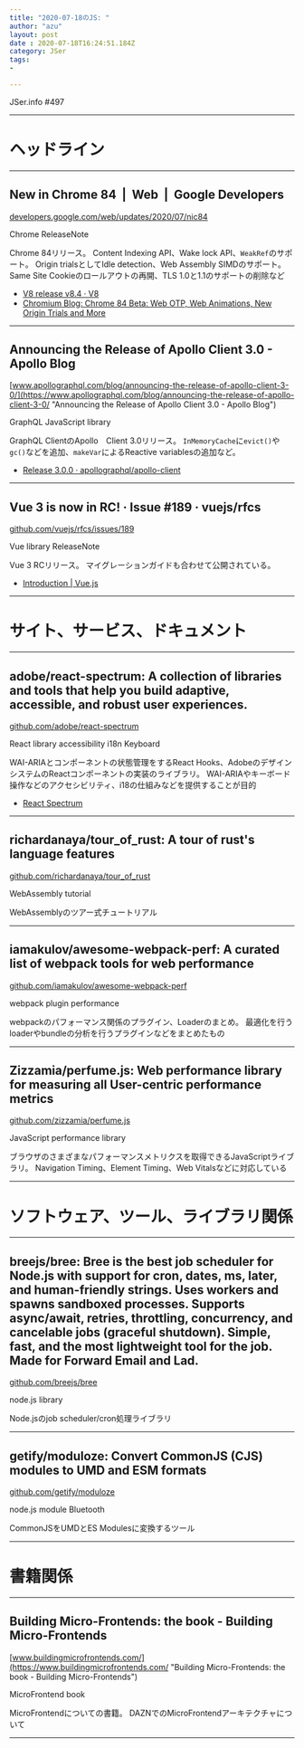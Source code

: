 ```yaml
---
title: "2020-07-18のJS: "
author: "azu"
layout: post
date : 2020-07-18T16:24:51.184Z
category: JSer
tags:
-

---
```


JSer.info #497

----

<h1 class="site-genre">ヘッドライン</h1>

----

## New in Chrome 84  |  Web  |  Google Developers
[developers.google.com/web/updates/2020/07/nic84](https://developers.google.com/web/updates/2020/07/nic84 "New in Chrome 84  |  Web  |  Google Developers")
<p class="jser-tags jser-tag-icon"><span class="jser-tag">Chrome</span> <span class="jser-tag">ReleaseNote</span></p>

Chrome 84リリース。
Content Indexing API、Wake lock API、`WeakRef`のサポート。
Origin trialsとしてIdle detection、Web Assembly SIMDのサポート。
Same Site Cookieのロールアウトの再開、TLS 1.0と1.1のサポートの削除など

- [V8 release v8.4 · V8](https://v8.dev/blog/v8-release-84 "V8 release v8.4 · V8")
- [Chromium Blog: Chrome 84 Beta: Web OTP, Web Animations, New Origin Trials and More](https://blog.chromium.org/2020/05/chrome-84-beta-web-otp-web-animations.html "Chromium Blog: Chrome 84 Beta: Web OTP, Web Animations, New Origin Trials and More")

----

## Announcing the Release of Apollo Client 3.0 - Apollo Blog
[www.apollographql.com/blog/announcing-the-release-of-apollo-client-3-0/](https://www.apollographql.com/blog/announcing-the-release-of-apollo-client-3-0/ "Announcing the Release of Apollo Client 3.0 - Apollo Blog")
<p class="jser-tags jser-tag-icon"><span class="jser-tag">GraphQL</span> <span class="jser-tag">JavaScript</span> <span class="jser-tag">library</span></p>

GraphQL ClientのApollo　Client 3.0リリース。
`InMemoryCache`に`evict()`や`gc()`などを追加、`makeVar`によるReactive variablesの追加など。

- [Release 3.0.0 · apollographql/apollo-client](https://github.com/apollographql/apollo-client/releases/tag/v3.0.0 "Release 3.0.0 · apollographql/apollo-client")

----

## Vue 3 is now in RC! · Issue #189 · vuejs/rfcs
[github.com/vuejs/rfcs/issues/189](https://github.com/vuejs/rfcs/issues/189 "Vue 3 is now in RC! · Issue #189 · vuejs/rfcs")
<p class="jser-tags jser-tag-icon"><span class="jser-tag">Vue</span> <span class="jser-tag">library</span> <span class="jser-tag">ReleaseNote</span></p>

Vue 3 RCリリース。
マイグレーションガイドも合わせて公開されている。

- [Introduction | Vue.js](https://v3.vuejs.org/guide/migration/introduction.html "Introduction | Vue.js")

----
<h1 class="site-genre">サイト、サービス、ドキュメント</h1>

----

## adobe/react-spectrum: A collection of libraries and tools that help you build adaptive, accessible, and robust user experiences.
[github.com/adobe/react-spectrum](https://github.com/adobe/react-spectrum "adobe/react-spectrum: A collection of libraries and tools that help you build adaptive, accessible, and robust user experiences.")
<p class="jser-tags jser-tag-icon"><span class="jser-tag">React</span> <span class="jser-tag">library</span> <span class="jser-tag">accessibility</span> <span class="jser-tag">i18n</span> <span class="jser-tag">Keyboard</span></p>

WAI-ARIAとコンポーネントの状態管理をするReact Hooks、AdobeのデザインシステムのReactコンポーネントの実装のライブラリ。
WAI-ARIAやキーボード操作などのアクセシビリティ、i18の仕組みなどを提供することが目的

- [React Spectrum](https://react-spectrum.adobe.com/index.html "React Spectrum")

----

## richardanaya/tour\_of\_rust: A tour of rust's language features
[github.com/richardanaya/tour\_of\_rust](https://github.com/richardanaya/tour_of_rust "richardanaya/tour\_of\_rust: A tour of rust's language features")
<p class="jser-tags jser-tag-icon"><span class="jser-tag">WebAssembly</span> <span class="jser-tag">tutorial</span></p>

WebAssemblyのツアー式チュートリアル


----

## iamakulov/awesome-webpack-perf: A curated list of webpack tools for web performance
[github.com/iamakulov/awesome-webpack-perf](https://github.com/iamakulov/awesome-webpack-perf "iamakulov/awesome-webpack-perf: A curated list of webpack tools for web performance")
<p class="jser-tags jser-tag-icon"><span class="jser-tag">webpack</span> <span class="jser-tag">plugin</span> <span class="jser-tag">performance</span></p>

webpackのパフォーマンス関係のプラグイン、Loaderのまとめ。
最適化を行うloaderやbundleの分析を行うプラグインなどをまとめたもの


----

## Zizzamia/perfume.js: Web performance library for measuring all User-centric performance metrics
[github.com/zizzamia/perfume.js](https://github.com/zizzamia/perfume.js "Zizzamia/perfume.js: Web performance library for measuring all User-centric performance metrics")
<p class="jser-tags jser-tag-icon"><span class="jser-tag">JavaScript</span> <span class="jser-tag">performance</span> <span class="jser-tag">library</span></p>

ブラウザのさまざまなパフォーマンスメトリクスを取得できるJavaScriptライブラリ。
Navigation Timing、Element Timing、Web Vitalsなどに対応している


----
<h1 class="site-genre">ソフトウェア、ツール、ライブラリ関係</h1>

----

## breejs/bree: Bree is the best job scheduler for Node.js with support for cron, dates, ms, later, and human-friendly strings. Uses workers and spawns sandboxed processes. Supports async/await, retries, throttling, concurrency, and cancelable jobs (graceful shutdown). Simple, fast, and the most lightweight tool for the job. Made for Forward Email and Lad.
[github.com/breejs/bree](https://github.com/breejs/bree "breejs/bree: Bree is the best job scheduler for Node.js with support for cron, dates, ms, later, and human-friendly strings. Uses workers and spawns sandboxed processes. Supports async/await, retries, throttling, concurrency, and cancelable jobs (graceful shutdown). Simple, fast, and the most lightweight tool for the job. Made for Forward Email and Lad.")
<p class="jser-tags jser-tag-icon"><span class="jser-tag">node.js</span> <span class="jser-tag">library</span></p>

Node.jsのjob scheduler/cron処理ライブラリ


----

## getify/moduloze: Convert CommonJS (CJS) modules to UMD and ESM formats
[github.com/getify/moduloze](https://github.com/getify/moduloze "getify/moduloze: Convert CommonJS (CJS) modules to UMD and ESM formats")
<p class="jser-tags jser-tag-icon"><span class="jser-tag">node.js</span> <span class="jser-tag">module</span> <span class="jser-tag">Bluetooth</span></p>

CommonJSをUMDとES Modulesに変換するツール


----
<h1 class="site-genre">書籍関係</h1>

----

## Building Micro-Frontends: the book - Building Micro-Frontends
[www.buildingmicrofrontends.com/](https://www.buildingmicrofrontends.com/ "Building Micro-Frontends: the book - Building Micro-Frontends")
<p class="jser-tags jser-tag-icon"><span class="jser-tag">MicroFrontend</span> <span class="jser-tag">book</span></p>

MicroFrontendについての書籍。
DAZNでのMicroFrontendアーキテクチャについて


----
